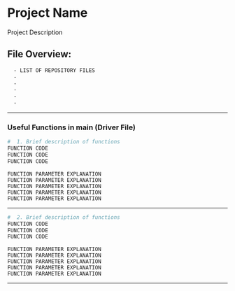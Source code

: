 # Project Name 
Project Description
## File Overview:
```bash
  - LIST OF REPOSITORY FILES
  -
  -
  -
  -
  -
 ```
 ----------
### Useful Functions in main (Driver File)
```Python
#  1. Brief description of functions
FUNCTION CODE
FUNCTION CODE
FUNCTION CODE
```
    FUNCTION PARAMETER EXPLANATION
    FUNCTION PARAMETER EXPLANATION
    FUNCTION PARAMETER EXPLANATION
    FUNCTION PARAMETER EXPLANATION
    FUNCTION PARAMETER EXPLANATION
-----------
```Python
#  2. Brief description of functions
FUNCTION CODE
FUNCTION CODE
FUNCTION CODE
```
    FUNCTION PARAMETER EXPLANATION
    FUNCTION PARAMETER EXPLANATION
    FUNCTION PARAMETER EXPLANATION
    FUNCTION PARAMETER EXPLANATION
    FUNCTION PARAMETER EXPLANATION
-----------
